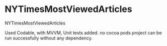 # NYTimesMostViewedArticles
NYTimesMostViewedArticles

Used Codable, with MVVM, Unit tests added. no cocoa pods project can be run successfully without any dependency.
